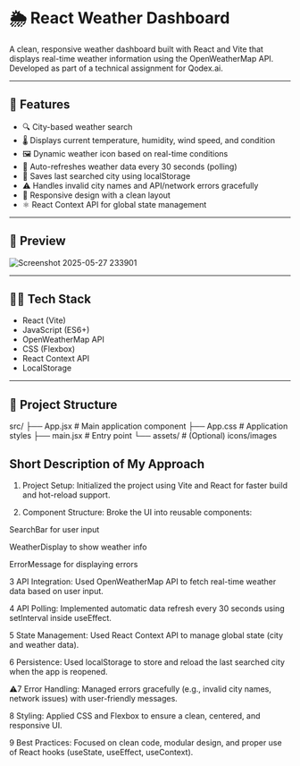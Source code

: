 # 🌦️ React Weather Dashboard

A clean, responsive weather dashboard built with React and Vite that displays real-time weather information using the OpenWeatherMap API. Developed as part of a technical assignment for Qodex.ai.

---

## 🚀 Features

- 🔍 City-based weather search
- 🌡️ Displays current temperature, humidity, wind speed, and condition
- 🖼️ Dynamic weather icon based on real-time conditions
- 🔁 Auto-refreshes weather data every 30 seconds (polling)
- 💾 Saves last searched city using localStorage
- ⚠️ Handles invalid city names and API/network errors gracefully
- 📱 Responsive design with a clean layout
- ⚛️ React Context API for global state management

---

## 📸 Preview
![Screenshot 2025-05-27 233901](https://github.com/user-attachments/assets/bd325dbd-a728-416d-9efd-5981b57c939a)



---

## 🧑‍💻 Tech Stack

- React (Vite)
- JavaScript (ES6+)
- OpenWeatherMap API
- CSS (Flexbox)
- React Context API
- LocalStorage

---

## 📁 Project Structure
src/
├── App.jsx # Main application component
├── App.css # Application styles
├── main.jsx # Entry point
└── assets/ # (Optional) icons/images




## Short Description of My Approach
 
1. Project Setup: Initialized the project using Vite and React for faster build and hot-reload support.

2. Component Structure: Broke the UI into reusable components:

SearchBar for user input

WeatherDisplay to show weather info

ErrorMessage for displaying errors

3 API Integration: Used OpenWeatherMap API to fetch real-time weather data based on user input.

4 API Polling: Implemented automatic data refresh every 30 seconds using setInterval inside useEffect.

5 State Management: Used React Context API to manage global state (city and weather data).

6 Persistence: Used localStorage to store and reload the last searched city when the app is reopened.

⚠7 Error Handling: Managed errors gracefully (e.g., invalid city names, network issues) with user-friendly messages.

8 Styling: Applied CSS and Flexbox to ensure a clean, centered, and responsive UI.

9 Best Practices: Focused on clean code, modular design, and proper use of React hooks (useState, useEffect, useContext).
